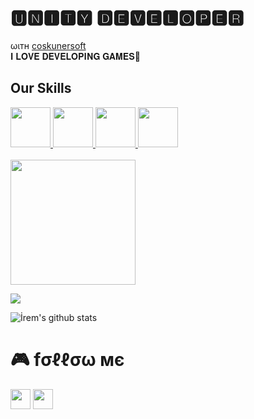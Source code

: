 <h1>🆄🅽🅸🆃🆈 🅳🅴🆅🅴🅻🅾🅿🅴🆁 </h1>
ωιтн <a href="https://github.com/coskunersoft"> coskunersoft</a>
</br>𝐈 𝐋𝐎𝐕𝐄 𝐃𝐄𝐕𝐄𝐋𝐎𝐏𝐈𝐍𝐆 𝐆𝐀𝐌𝐄𝐒🚀 
</br>
<H2>Our Skills</H2>
<a href="#">
  <i class="icon-linkedin"> <img width="64" height="64" src="https://upload.wikimedia.org/wikipedia/commons/thumb/7/7a/C_Sharp_logo.svg/1200px-C_Sharp_logo.svg.png"></i>
  <i class="icon-linkedin"> <img width="64" height="64" src="https://i.pinimg.com/originals/53/e1/31/53e131a6019f72f3eadfe8f1b9e53e22.png"></i>
    <i class="icon-linkedin"> <img width="64" height="64" src="https://www.arifcetiner.com/wp-content/uploads/sql.png"></i>
      <i class="icon-linkedin"> <img width="64" height="64" src="https://pbs.twimg.com/profile_images/378800000539531860/2c45151a4a11d3a3c8e71bb34dd069d6.png"></i>

 </a>
 </br></br>

  <img width="200" height="200" src="https://media2.giphy.com/media/iEvaIUPEKIRJSH4ghJ/giphy.gif?cid=ecf05e47qoom4et9bhn699kncyt7s74525zzciy2tjuyedkj&rid=giphy.gif" alt="" border="0">
  

![](https://komarev.com/ghpvc/?username=iremsevim)

![İrem's github stats](https://github-readme-stats.vercel.app/api?username=iremsevim&count_private=true)
  
 <H1> 🎮 fσℓℓσω мє</H1>


<a href="#">
  <i class="icon-linkedin"> <a href="https://www.linkedin.com/in/irem-sevim-a67796167/"> <img width="32" height="32" src="https://upload.wikimedia.org/wikipedia/commons/e/e9/Linkedin_icon.svg"></a></i>
    <i class="icon-linkedin"> <a href="https://www.youtube.com/channel/UCx2JqejbckkgOOwU4zraQiA/videos"> <img width="32" height="32" src="https://cdn.iconscout.com/icon/free/png-256/youtube-85-226402.png"></a></i>  
 </a>
